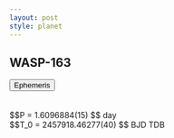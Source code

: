 ```yaml
---
layout: post
style: planet
---
```

<script src="../js/planets.js"></script>

## WASP-163

<!-- Tab links -->
<div class="tab">
<button class="tablinks" onclick="openCity(event, 'Ephemeris')">Ephemeris</button>
</div>

<!-- Tab content -->
<div id="Ephemeris" class="tabcontent" markdown="1">
<br/><br/>
$$P = 1.6096884(15) $$ day <br/>
$$T_0 = 2457918.46277(40) $$ BJD TDB
<br/><br/>
<br/><br/>
</div>



<script src="../js/tabs.js"></script>


